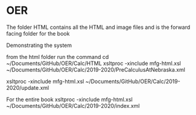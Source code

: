 # OER

The folder HTML contains all the HTML and image files and is the forward facing folder for the book

Demonstrating the system

from the html folder run the command
cd ~/Documents/GitHub/OER/Calc/HTML
xsltproc -xinclude mfg-html.xsl ~/Documents/GitHub/OER/Calc/2019-2020/PreCalculusAtNebraska.xml 


xsltproc -xinclude mfg-html.xsl ~/Documents/GitHub/OER/Calc/2019-2020/update.xml 


For the entire book 
xsltproc -xinclude mfg-html.xsl ~/Documents/GitHub/OER/Calc/2019-2020/index.xml 
